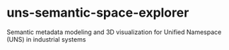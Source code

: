 # uns-semantic-space-explorer
Semantic metadata modeling and 3D visualization for Unified Namespace (UNS) in industrial systems
